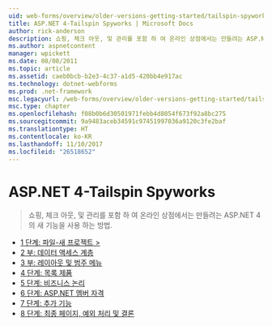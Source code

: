 ```yaml
---
uid: web-forms/overview/older-versions-getting-started/tailspin-spyworks/index
title: ASP.NET 4-Tailspin Spyworks | Microsoft Docs
author: rick-anderson
description: 쇼핑, 체크 아웃, 및 관리를 포함 하 여 온라인 상점에서는 만들려는 ASP.NET 4의 새 기능을 사용 하는 방법.
ms.author: aspnetcontent
manager: wpickett
ms.date: 08/08/2011
ms.topic: article
ms.assetid: caeb0bcb-b2e3-4c37-a1d5-420bb4e917ac
ms.technology: dotnet-webforms
ms.prod: .net-framework
msc.legacyurl: /web-forms/overview/older-versions-getting-started/tailspin-spyworks
msc.type: chapter
ms.openlocfilehash: f08b0b6d30501971febb4d8054f673f92a8bc275
ms.sourcegitcommit: 9a9483aceb34591c97451997036a9120c3fe2baf
ms.translationtype: HT
ms.contentlocale: ko-KR
ms.lasthandoff: 11/10/2017
ms.locfileid: "26518652"
---
```

<a name="aspnet-4---tailspin-spyworks"></a>ASP.NET 4-Tailspin Spyworks
====================
> 쇼핑, 체크 아웃, 및 관리를 포함 하 여 온라인 상점에서는 만들려는 ASP.NET 4의 새 기능을 사용 하는 방법.


- [1 단계: 파일-새 프로젝트 >](tailspin-spyworks-part-1.md)
- [2 부: 데이터 액세스 계층](tailspin-spyworks-part-2.md)
- [3 부: 레이아웃 및 범주 메뉴](tailspin-spyworks-part-3.md)
- [4 단계: 목록 제품](tailspin-spyworks-part-4.md)
- [5 단계: 비즈니스 논리](tailspin-spyworks-part-5.md)
- [6 단계: ASP.NET 멤버 자격](tailspin-spyworks-part-6.md)
- [7 단계: 추가 기능](tailspin-spyworks-part-7.md)
- [8 단계: 최종 페이지, 예외 처리 및 결론](tailspin-spyworks-part-8.md)
